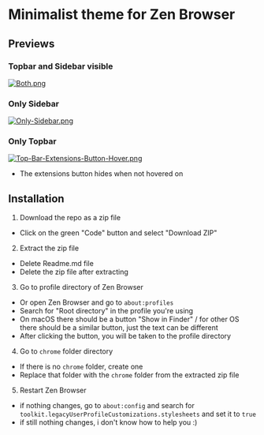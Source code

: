 # Minimalist theme for Zen Browser

## Previews

### Topbar and Sidebar visible
  [![Both.png](https://i.postimg.cc/8cL6YDL4/Both.png)](https://postimg.cc/bSNrG7CS)

###  Only Sidebar
  [![Only-Sidebar.png](https://i.postimg.cc/jdrN7wrF/Only-Sidebar.png)](https://postimg.cc/232Vp5yQ)

### Only Topbar
  [![Top-Bar-Extensions-Button-Hover.png](https://i.postimg.cc/qMXKXJJM/Top-Bar-Extensions-Button-Hover.png)](https://postimg.cc/N5FLQw2W)
  - The extensions button hides when not hovered on

## Installation

1. Download the repo as a zip file
- Click on the green "Code" button and select "Download ZIP"
2. Extract the zip file
- Delete Readme.md file
- Delete the zip file after extracting
3. Go to profile directory of Zen Browser
- Or open Zen Browser and go to `about:profiles`
- Search for "Root directory" in the profile you're using
- On macOS there should be a button "Show in Finder" / for other OS there should be a similar button, just the text can be different
- After clicking the button, you will be taken to the profile directory
4. Go to `chrome` folder directory
- If there is no `chrome` folder, create one
- Replace that folder with the `chrome` folder from the extracted zip file
5. Restart Zen Browser
- if nothing changes, go to `about:config` and search for `toolkit.legacyUserProfileCustomizations.stylesheets` and set it to `true`
- if still nothing changes, i don't know how to help you :)
